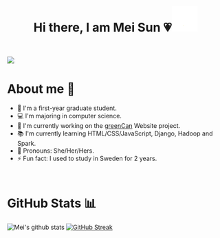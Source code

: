 <h1 align="center">Hi there, I am Mei Sun 💗<img src="https://github.com/Kathryn-Jie/Kathryn-Jie/blob/main/wave.gif" width="60px"/></h1>
<br>

![](https://komarev.com/ghpvc/?username=meisun0107&color=ff69b4&label=Welcome!+You+are+my+visitor+No.)

<h1>About me 🙋</h1>

- 🏫 I'm a first-year graduate student.
- 💻 I'm majoring in computer science.
- 💚 I'm currently working on the <a href="https://github.com/gcivil-nyu-org/S2022-Team-3-repo">greenCan<a> Website project.
- 📚 I'm currently learning HTML/CSS/JavaScript, Django, Hadoop and Spark.
- 🎀 Pronouns: She/Her/Hers.
- ⚡ Fun fact: I used to study in Sweden for 2 years.

<br>
  
<h1>GitHub Stats 📊</h1>
 
![Mei's github stats](https://github-readme-stats.vercel.app/api?username=meisun0107&show_icons=true&theme=dracula) 
[![GitHub Streak](https://github-readme-streak-stats.herokuapp.com/?user=meisun0107&theme=dracula)](https://git.io/streak-stats) 

